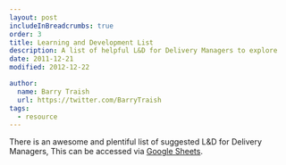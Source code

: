 ```yaml
---
layout: post
includeInBreadcrumbs: true
order: 3
title: Learning and Development List
description: A list of helpful L&D for Delivery Managers to explore
date: 2011-12-21
modified: 2012-12-22

author:
  name: Barry Traish
  url: https://twitter.com/BarryTraish
tags:
  - resource
---
```


There is an awesome and plentiful list of suggested L&D for Delivery Managers, This can be accessed via [Google Sheets](https://docs.google.com/document/d/1koQerI4BF2rRENi91NBRrBmd6uCV3ilmB26shxpW0es/edit?usp=sharing).